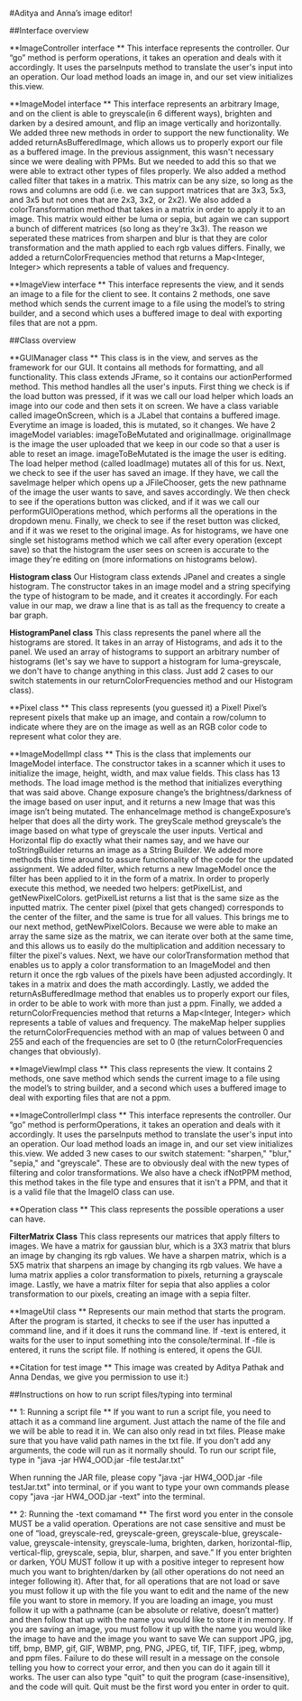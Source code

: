 #Aditya and Anna’s image editor!


##Interface overview

**ImageController interface **
This interface represents the controller. Our “go” method is perform operations, it takes an operation
and deals with it accordingly. It uses the parseInputs method to translate the user's input into an
operation. Our load method loads an image in, and our set view initializes this.view.

**ImageModel interface **
This interface represents an arbitrary Image, and on the client is able to greyscale(in 6 different
ways), brighten and darken by a desired amount, and flip an image vertically and horizontally. We
added three new methods in order to support the new functionality. We added returnAsBufferedImage,
which allows us to properly export our file as a buffered image. In the previous assignment, this
wasn't necessary since we were dealing with PPMs. But we needed to add this so that we were able to 
extract other types of files properly. We also added a method called filter that takes in a 
matrix. This matrix can be any size, so long as the rows and columns are odd 
(i.e. we can support matrices that are 3x3, 5x3, and 3x5 but not ones that are 2x3, 3x2, or 2x2). 
We also added a colorTransformation method that takes in a matrix in order to apply it to an image. 
This matrix would either be luma or sepia, but again we can support a bunch of different matrices 
(so long as they're 3x3). The reason we seperated these matrices from sharpen and blur is that 
they are color transformation and the math applied to each rgb values differs. Finally, we
added a returnColorFrequencies method that returns a Map<Integer, Integer> which represents a table
of values and frequency. 

**ImageView interface **
This interface represents the view, and it sends an image to a file for the client to see. It contains 
2 methods, one save method which sends the current image to a file using the model’s to string 
builder, and a second which uses a buffered image to deal with exporting files that are not a ppm.

##Class overview

**GUIManager class **
This class is in the view, and serves as the framework for our GUI. It contains all methods for 
formatting, and all functionality. This class extends JFrame, so it contains our actionPerformed 
method. This method handles all the user's inputs. First thing we check is if the load button was
pressed, if it was we call our load helper which loads an image into our code and then sets it
on screen. We have a class variable called imageOnScreen, which is a JLabel that contains a buffered
image. Everytime an image is loaded, this is mutated, so it changes. We have 2 imageModel variables:
imageToBeMutated and originalImage. originalImage is the image the user uploaded that we keep in
our code so that a user is able to reset an image. imageToBeMutated is the image the user is 
editing. The load helper method (called loadImage) mutates all of this for us. Next, we check
to see if the user has saved an image. If they have, we call the saveImage helper which opens up
a JFileChooser, gets the new pathname of the image the user wants to save, and saves accordingly. 
We then check to see if the operations button was clicked, and if it was we call our 
performGUIOperations method, which performs all the operations in the dropdown menu. Finally, we check
to see if the reset button was clicked, and if it was we reset to the original image. As for histograms,
we have one single set histograms method which we call after every operation (except save) so that
the histogram the user sees on screen is accurate to the image they're editing on (more informations
on histograms below).

**Histogram class**
Our Histogram class extends JPanel and creates a single histogram. The constructor takes in 
an image model and a string specifying the type of histogram to be made, and it creates it 
accordingly. For each value in our map, we draw a line that is as tall as the frequency to create
a bar graph. 

**HistogramPanel class**
This class represents the panel where all the histograms are stored. It takes in an array of
Histograms, and ads it to the panel. We used an array of histograms to support an arbitrary number
of histograms (let's say we have to support a histogram for luma-greyscale, we don't have to change
anything in this class. Just add 2 cases to our switch statements in our returnColorFrequencies method
and our Histogram class).

**Pixel class **
This class represents (you guessed it) a Pixel! Pixel’s represent pixels that make up an image, and
contain a row/column to indicate where they are on the image as well as an RGB color code to
represent what color they are.

**ImageModelImpl class **
This is the class that implements our ImageModel interface. The constructor takes in a scanner which
it uses to initialize the image, height, width, and max value fields. This class has 13 methods. The
load image method is the method that initializes everything that was said above. Change exposure
change’s the brightness/darkness of the image based on user input, and it returns a new Image that
was this image isn’t being mutated. The enhanceImage method is changeExposure’s helper that does all
the dirty work. The greyScale method greyscale’s the image based on what type of greyscale the user
inputs. Vertical and Horizontal flip do exactly what their names say, and we have our toStringBuilder
returns an image as a String Builder. We added more methods this time around to assure
functionality of the code for the updated assignment. We added filter, which returns a new ImageModel
once the filter has been applied to it in the form of a matrix. In order to properly execute this
method, we needed two helpers: getPixelList, and getNewPixelColors. getPixelList returns a list 
that is the same size as the inputted matrix. The center pixel (pixel that gets changed) 
corresponds to the center of the filter, and the same is true for all values. This brings me to 
our next method, getNewPixelColors. Because we were able to make an array the same size as the 
matrix, we can iterate over both at the same time, and this allows us to easily do the 
multiplication and addition necessary to filter the pixel's values.  Next, we have our
colorTransformation method that enables us to apply a color transformation to an ImageModel and then
return it once the rgb values of the pixels have been adjusted accordingly. It takes in a matrix 
and does the math accordingly. Lastly, we added the returnAsBufferedImage method that enables 
us to properly export our files, in order to be able to work with more than just a ppm. Finally, we
added a returnColorFrequencies method that returns a Map<Integer, Integer> which represents a table
of values and frequency. The makeMap helper supplies the returnColorFrequencies method with an 
map of values between 0 and 255 and each of the frequencies are set to 0 (the returnColorFrequencies
changes that obviously).

**ImageViewImpl class **
This class represents the view. It contains 2 methods, one save method which 
sends the current image to a file using the model’s to string builder, and a second which uses 
a buffered image to deal with exporting files that are not a ppm. 

**ImageControllerImpl class **
This interface represents the controller. Our “go” method is performOperations, it takes an operation
and deals with it accordingly. It uses the parseInputs method to translate the user's input into an
operation. Our load method loads an image in, and our set view initializes this.view. We added 3 
new cases to our switch statement: "sharpen," "blur," "sepia," and "greyscale". These are to 
obviously deal with the new types of filtering and color transformations. We also have
a check ifNotPPM method, this method takes in the file type and ensures that it isn't a PPM, and
that it is a valid file that the ImageIO class can use. 

**Operation class **
This class represents the possible operations a user can have.

**FilterMatrix Class**
This class represents our matrices that apply filters to images. We have a matrix for gaussian blur,
which is a 3X3 matrix that blurs an image by changing its rgb values. We have a sharpen matrix,
which is a 5X5 matrix that sharpens an image by changing its rgb values. We have a luma matrix
applies a color transformation to pixels, returning a grayscale image. Lastly, we have a matrix filter
for sepia that also applies a color transformation to our pixels, creating an image with a sepia
filter.

**ImageUtil class **
Represents our main method that starts the program. After the program is started, it checks to see
if the user has inputted a command line, and if it does it runs the command 
line. If -text is entered, it waits for the user to input something into the console/terminal. If
-file is entered, it runs the script file. If nothing is entered, it opens the GUI. 

**Citation for test image **
This image was created by Aditya Pathak and Anna Dendas, we give you permission to use it:)  

##Instructions on how to run script files/typing into terminal

** 1: Running a script file **
If you want to run a script file, you need to attach it as a command line argument.
Just attach the name of the file and we will be able to read it in.
We can also only read in txt files. Please make sure that you have valid
path names in the txt file. If you don't add any arguments, the code will run as it normally should.
To run our script file, type in "java -jar HW4_OOD.jar -file testJar.txt"

When running the JAR file, please copy "java -jar HW4_OOD.jar -file testJar.txt" into terminal,
or if you want to type your own commands please copy "java -jar HW4_OOD.jar -text" into the terminal.

** 2: Running the -text comamand **
The first word you enter in the console MUST be a valid operation. Operations are not case sensitive
and must be one of “load, greyscale-red, greyscale-green, greyscale-blue, greyscale-value,
greyscale-intensity, greyscale-luma, brighten, darken, horizontal-flip, vertical-flip, greyscale,
sepia, blur, sharpen, and save.”
If you enter brighten or darken, YOU MUST follow it up with a positive integer to represent how much
you want to brighten/darken by (all other operations do not need an integer following it). After that,
for all operations that are not load or save you must follow it up with the file you want to edit and
the name of the new file you want to store in memory. If you are loading an image, you must follow
it up with a pathname (can be absolute or relative, doesn’t matter) and then follow that up with the
name you would like to store it in memory. If you are saving an image, you must follow it up with
the name you would like the image to have and the image you want to save We can support JPG, jpg,
tiff, bmp, BMP, gif, GIF, WBMP, png, PNG, JPEG, tif, TIF, TIFF, jpeg, wbmp, and ppm files. Failure
to do these will result in a message on the console telling you how to correct your error,
and then you can do it again till it works. The user can also type "quit" to quit the program 
(case-insensitive), and the code will quit. Quit must be the first word you enter in order to quit.

